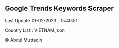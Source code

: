 

## Google Trends Keywords Scraper 
 
Last Update 01-02-2023 , 15:40:51

Country List :
VIETNAM.json



© Abdul Muttaqin 
